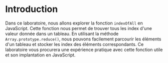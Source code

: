 # Introduction

Dans ce laboratoire, nous allons explorer la fonction `indexOfAll` en JavaScript. Cette fonction nous permet de trouver tous les index d'une valeur donnée dans un tableau. En utilisant la méthode `Array.prototype.reduce()`, nous pouvons facilement parcourir les éléments d'un tableau et stocker les index des éléments correspondants. Ce laboratoire vous procurera une expérience pratique avec cette fonction utile et son implantation en JavaScript.
